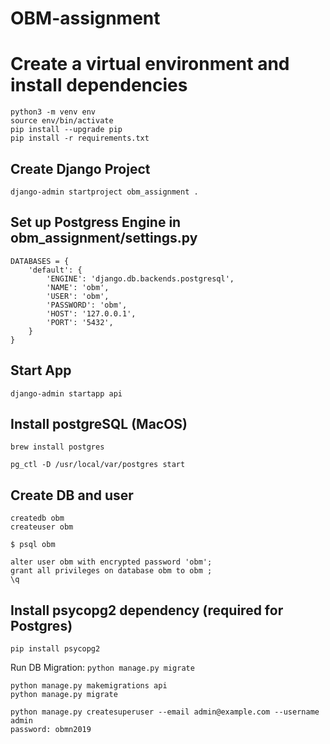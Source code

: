 # OBM-assignment

# Create a virtual environment and install dependencies

```
python3 -m venv env
source env/bin/activate 
pip install --upgrade pip
pip install -r requirements.txt
```

## Create Django Project

`django-admin startproject obm_assignment .`

## Set up Postgress Engine in obm_assignment/settings.py 

```
DATABASES = {
    'default': {
        'ENGINE': 'django.db.backends.postgresql',
        'NAME': 'obm',
        'USER': 'obm',
        'PASSWORD': 'obm',
        'HOST': '127.0.0.1',
        'PORT': '5432',
    }
}
```

## Start App

`django-admin startapp api`


## Install postgreSQL (MacOS)
`brew install postgres`

`pg_ctl -D /usr/local/var/postgres start`

## Create DB and user
```
createdb obm
createuser obm
````

`$ psql obm` 

```
alter user obm with encrypted password 'obm';
grant all privileges on database obm to obm ;
\q
```


## Install psycopg2 dependency (required for Postgres)
`pip install psycopg2`

Run DB Migration: 
`python manage.py migrate`

```
python manage.py makemigrations api
python manage.py migrate
```

```
python manage.py createsuperuser --email admin@example.com --username admin
password: obmn2019
```






